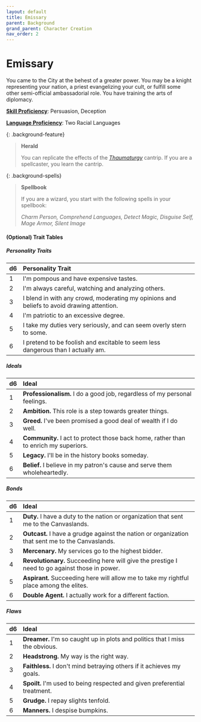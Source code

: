 ```yaml
---
layout: default
title: Emissary
parent: Background
grand_parent: Character Creation
nav_order: 2
---
```


# Emissary

You came to the City at the behest of a greater power. You may be a knight representing your nation, a priest evangelizing your cult, or fulfill some other semi-official ambassadorial role. You have training the arts of diplomacy.

**[Skill Proficiency](../../more/review/skills)**: Persuasion, Deception

**[Language Proficiency](../../adventuring/mechanics/languages)**: Two Racial Languages

{: .background-feature}
> **Herald**
> 
> You can replicate the effects of the [*Thaumaturgy*](../../../data/srd_spells/thaumaturgy) cantrip. If you are a spellcaster, you learn the cantrip.

{: .background-spells}
> **Spellbook**
>
> If you are a wizard, you start with the following spells in your spellbook:
>
> *Charm Person, Comprehend Languages, Detect Magic, Disguise Self, Mage Armor, Silent Image*

#### (Optional) Trait Tables

##### Personality Traits

| d6   | Personality Trait                                                                         |
| :--- | :---------------------------------------------------------------------------------------- |
| 1    | I'm pompous and have expensive tastes.                                                    |
| 2    | I'm always careful, watching and analyzing others.                                        |
| 3    | I blend in with any crowd, moderating my opinions and beliefs to avoid drawing attention. |
| 4    | I'm patriotic to an excessive degree.                                                     |
| 5    | I take my duties very seriously, and can seem overly stern to some.                       |
| 6    | I pretend to be foolish and excitable to seem less dangerous than I actually am.          |


##### Ideals

| d6   | Ideal                                                                                |
| :--- | :----------------------------------------------------------------------------------- |
| 1    | **Professionalism.** I do a good job, regardless of my personal feelings.            |
| 2    | **Ambition.** This role is a step towards greater things.                            |
| 3    | **Greed.** I've been promised a good deal of wealth if I do well.                    |
| 4    | **Community.** I act to protect those back home, rather than to enrich my superiors. |
| 5    | **Legacy.** I'll be in the history books someday.                                    |
| 6    | **Belief.** I believe in my patron's cause and serve them wholeheartedly.            |


##### Bonds

| d6   | Ideal                                                                                            |
| :--- | :----------------------------------------------------------------------------------------------- |
| 1    | **Duty.** I have a duty to the nation or organization that sent me to the Canvaslands.           |
| 2    | **Outcast.** I have a grudge against the nation or organization that sent me to the Canvaslands. |
| 3    | **Mercenary.** My services go to the highest bidder.                                             |
| 4    | **Revolutionary.** Succeeding here will give the prestige I need to go against those in power.   |
| 5    | **Aspirant.** Succeeding here will allow me to take my rightful place among the elites.          |
| 6    | **Double Agent.** I actually work for a different faction.                                       |


##### Flaws

| d6   | Ideal                                                                        |
| :--- | :--------------------------------------------------------------------------- |
| 1    | **Dreamer.** I'm so caught up in plots and politics that I miss the obvious. |
| 2    | **Headstrong.** My way is the right way.                                     |
| 3    | **Faithless.** I don't mind betraying others if it achieves my goals.        |
| 4    | **Spoilt.** I'm used to being respected and given preferential treatment.    |
| 5    | **Grudge.** I repay slights tenfold.                                         |
| 6    | **Manners.** I despise bumpkins.                                             |
